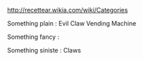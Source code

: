 http://recettear.wikia.com/wiki/Categories

Something plain : Evil Claw  Vending Machine 

Something fancy :

Something siniste : Claws
